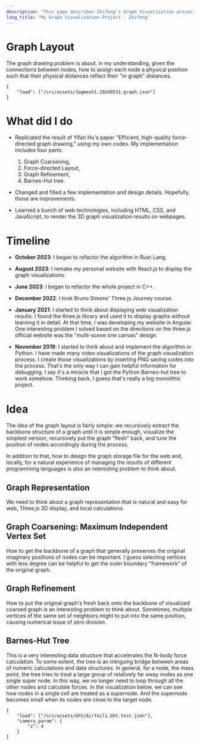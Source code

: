 ```yaml
---
description: "This page describes Zhifeng's Graph Visualization project."
long_title: "My Graph Visualization Project - Zhifeng"
---
```


# Graph Layout

The graph drawing problem is about, in my understanding, given the connections between nodes, how to assign each node a physical position such that their physical distances reflect their "in graph" distances.

```json#graph
{
    "load": ["/src/assets/Jagmesh1.20240531.graph.json"]
}
```

# What did I do

- Replicated the result of Yifan Hu's paper "Efficient, high-quality force-directed graph drawing," using my own codes. My implementation includes four parts:

  1. Graph Coarsening,
  2. Force-directed Layout,
  3. Graph Refinement,
  4. Barnes-Hut tree.

- Changed and filled a few implementation and design details. Hopefully, those are improvements.

- Learned a bunch of web technologies, including HTML, CSS, and JavaScript, to render the 3D graph visualization results on webpages.

# Timeline

- **October 2023**: I began to refactor the algorithm in Rust-Lang.

- **August 2023**: I remake my personal website with React.js to display the graph visualizations.

- **June 2023**: I began to refactor the whole project in C++.

- **December 2022**: I took Bruno Simons' Three.js Journey course.

- **January 2021**: I started to think about displaying web visualization results. I found the three.js library and used it to display graphs without learning it in detail. At that time, I was developing my website in Angular. One interesting problem I solved based on the directions on the three.js official website was the "multi-scene one canvas" design.

- **November 2019**: I started to think about and implement the algorithm in Python. I have made many video visualizations of the graph visualization process. I create those visualizations by inserting PNG saving codes into the process. That's the only way I can gain helpful information for debugging. I say it's a miracle that I got the Python Barnes-hut tree to work somehow. Thinking back, I guess that's really a big monolithic project.

# Idea

The idea of the graph layout is fairly simple: we recursively extract the backbone structure of a graph until it is simple enough, visualize the simplest version, recursively put the graph "flesh" back, and tune the position of nodes accordingly during the process.

In addition to that, how to design the graph storage file for the web and, locally, for a natural experience of managing the results of different programming languages is also an interesting problem to think about.

## Graph Representation

We need to think about a graph representation that is natural and easy for web, Three.js 3D display, and local calculations.

## Graph Coarsening: Maximum Independent Vertex Set

How to get the backbone of a graph that generally preserves the original imaginary positions of nodes can be important. I guess selecting vertices with less degree can be helpful to get the outer boundary "framework" of the original graph.

## Graph Refinement

How to put the original graph's fresh back onto the backbone of visualized coarsed graph is an interesting problem to think about. Sometimes, multiple vertices of the same set of neighbors might to put into the same position, causing numerical issue of zero division.

## Barnes-Hut Tree

This is a very interesting data structure that accelerates the N-body force calculation. To some extent, the tree is an intriguing bridge between areas of numeric calculations and data structures. In general, for a node, the mass point, the tree tries to treat a large group of relatively far away nodes as one single super node. In this way, we no longer need to loop through all the other nodes and calculate forces. In the visualization below, we can see how nodes in a single cell are treated as a supernode. And the supernode becomes small when its nodes are close to the target node.

```json#graph
{
    "load": ["/src/assets/bht/Airfoil1.bht.test.json"],
    "camera_param": {
        "z": 4
    }
}
```
